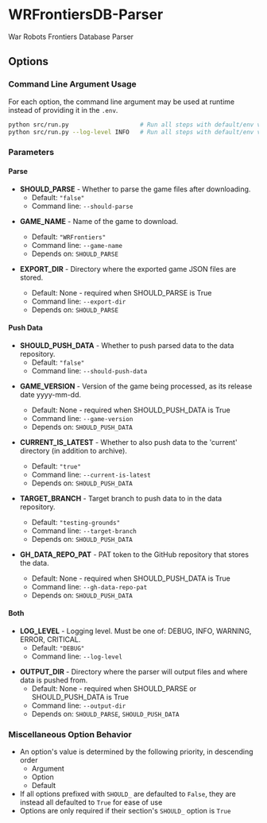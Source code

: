 # WRFrontiersDB-Parser
War Robots Frontiers Database Parser

## Options

### Command Line Argument Usage

For each option, the command line argument may be used at runtime instead of providing it in the `.env`.

```bash
python src/run.py                    # Run all steps with default/env values
python src/run.py --log-level INFO   # Run all steps with default/env values, except with LOG_LEVEL INFO
```

### Parameters

<!-- BEGIN_GENERATED_OPTIONS -->
#### Parse

- **SHOULD_PARSE** - Whether to parse the game files after downloading.
  - Default: `"false"`
  - Command line: `--should-parse`

* **GAME_NAME** - Name of the game to download.
  - Default: `"WRFrontiers"`
  - Command line: `--game-name`
  - Depends on: `SHOULD_PARSE`

* **EXPORT_DIR** - Directory where the exported game JSON files are stored.
  - Default: None - required when SHOULD_PARSE is True
  - Command line: `--export-dir`
  - Depends on: `SHOULD_PARSE`


#### Push Data

- **SHOULD_PUSH_DATA** - Whether to push parsed data to the data repository.
  - Default: `"false"`
  - Command line: `--should-push-data`

* **GAME_VERSION** - Version of the game being processed, as its release date yyyy-mm-dd.
  - Default: None - required when SHOULD_PUSH_DATA is True
  - Command line: `--game-version`
  - Depends on: `SHOULD_PUSH_DATA`

* **CURRENT_IS_LATEST** - Whether to also push data to the 'current' directory (in addition to archive).
  - Default: `"true"`
  - Command line: `--current-is-latest`
  - Depends on: `SHOULD_PUSH_DATA`

* **TARGET_BRANCH** - Target branch to push data to in the data repository.
  - Default: `"testing-grounds"`
  - Command line: `--target-branch`
  - Depends on: `SHOULD_PUSH_DATA`

* **GH_DATA_REPO_PAT** - PAT token to the GitHub repository that stores the data.
  - Default: None - required when SHOULD_PUSH_DATA is True
  - Command line: `--gh-data-repo-pat`
  - Depends on: `SHOULD_PUSH_DATA`


#### Both

- **LOG_LEVEL** - Logging level. Must be one of: DEBUG, INFO, WARNING, ERROR, CRITICAL.
  - Default: `"DEBUG"`
  - Command line: `--log-level`

* **OUTPUT_DIR** - Directory where the parser will output files and where data is pushed from.
  - Default: None - required when SHOULD_PARSE or SHOULD_PUSH_DATA is True
  - Command line: `--output-dir`
  - Depends on: `SHOULD_PARSE`, `SHOULD_PUSH_DATA`


<!-- END_GENERATED_OPTIONS -->
### Miscellaneous Option Behavior

* An option's value is determined by the following priority, in descending order
  * Argument
  * Option
  * Default
* If all options prefixed with `SHOULD_` are defaulted to `False`, they are instead all defaulted to `True` for ease of use
* Options are only required if their section's `SHOULD_` option is `True`